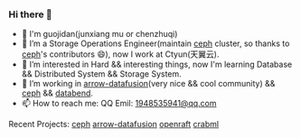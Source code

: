 ### Hi there 👋

<!--
**guojidan/guojidan** is a ✨ _special_ ✨ repository because its `README.md` (this file) appears on your GitHub profile.

Here are some ideas to get you started:
-->
- 👋 I'm guojidan(junxiang mu or chenzhuqi)
- 🔭 I’m a Storage Operations Engineer(maintain [ceph](https://github.com/ceph/ceph) cluster, so thanks to [ceph](https://github.com/ceph/ceph)'s contributors 😄), now I work at Ctyun(天翼云).
- 🌱 I’m interested in Hard && interesting things, now I'm learning Database && Distributed System && Storage System.
- 👯 I’m working in [arrow-datafusion](https://github.com/apache/arrow-datafusion)(very nice && cool community) && [ceph](https://github.com/ceph/ceph) && [databend](https://github.com/datafuselabs/databend).
- 📫 How to reach me: QQ Emil: 1948535941@qq.com

Recent Projects: [ceph](https://github.com/ceph/ceph) [arrow-datafusion](https://github.com/apache/arrow-datafusion) [openraft](https://github.com/datafuselabs/openraft) [crabml](https://github.com/crabml/crabml/issues)
